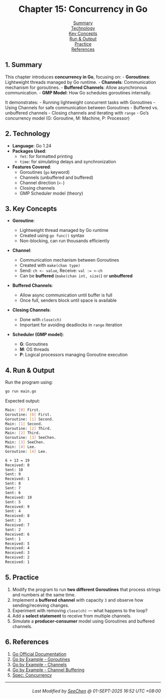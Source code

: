 <div align=center>

# Chapter 15: Concurrency in Go

[Summary](#1-summary)</br>
[Technology](#2-technology)</br>
[Key Concepts](#3-key-concepts)</br>
[Run & Output](#4-run--output)</br>
[Practice](#5-practice)</br>
[References](#6-references)

</div>

## 1. Summary
This chapter introduces **concurrency in Go**, focusing on:
    - **Goroutines**: Lightweight threads managed by Go runtime.
    - **Channels**: Communication mechanism for goroutines.
    - **Buffered Channels**: Allow asynchronous communication.
    - **GMP Model**: How Go schedules goroutines internally.

It demonstrates:
    - Running lightweight concurrent tasks with Goroutines
    - Using Channels for safe communication between Goroutines
    - Buffered vs. unbuffered channels
    - Closing channels and iterating with `range`
    - Go’s concurrency model (G: Goroutine, M: Machine, P: Processor)

## 2. Technology
- **Language**: Go 1.24  
- **Packages Used**:
    - `fmt`: for formatted printing
    - `time`: for simulating delays and synchronization  
- **Features Covered**:
    - Goroutines (`go` keyword)
    - Channels (unbuffered and buffered)
    - Channel direction (`<-`)
    - Closing channels
    - GMP Scheduler model (theory)

## 3. Key Concepts
- **Goroutine**:
    - Lightweight thread managed by Go runtime  
    - Created using `go func()` syntax  
    - Non-blocking, can run thousands efficiently  

- **Channel**:
    - Communication mechanism between Goroutines  
    - Created with `make(chan type)`  
    - Send: `ch <- value`, Receive: `val := <-ch`  
    - Can be **buffered** (`make(chan int, size)`) or **unbuffered**  

- **Buffered Channels**:
    - Allow async communication until buffer is full  
    - Once full, senders block until space is available  

- **Closing Channels**:
    - Done with `close(ch)`  
    - Important for avoiding deadlocks in `range` iteration  

- **Scheduler (GMP model)**:
    - **G**: Goroutines  
    - **M**: OS threads  
    - **P**: Logical processors managing Goroutine execution  

## 4. Run & Output
Run the program using:
```bash
go run main.go
```

Expected output:
```bash
Main: [0] First.
Goroutine: [0] First.
Goroutine: [1] Second.
Main: [1] Second.
Goroutine: [2] Third.
Main: [2] Third.
Goroutine: [3] SeeChen.
Main: [3] SeeChen.
Main: [4] Lee.
Goroutine: [4] Lee.

6 + 13 = 19
Received: 0
Sent: 10
Sent: 9
Received: 1
Sent: 8
Sent: 7
Sent: 6
Received: 10
Sent: 5
Received: 9
Sent: 4
Received: 8
Sent: 3
Received: 7
Sent: 2
Received: 6
Sent: 1
Received: 5
Received: 4
Received: 3
Received: 2
Received: 1
```

## 5. Practice
1. Modify the program to run **two different Goroutines** that process strings and numbers at the same time.  
2. Implement a **buffered channel** with capacity `3` and observe how sending/receiving changes.  
3. Experiment with removing `close(ch)` — what happens to the loop?  
4. Add a **select statement** to receive from multiple channels.  
5. Simulate a **producer-consumer** model using Goroutines and buffered channels. 

## 6. References
1. [Go Official Documentation](https://go.dev/doc/)  
2. [Go by Example - Goroutines](https://gobyexample.com/goroutines)  
3. [Go by Example - Channels](https://gobyexample.com/channels)  
4. [Go by Example - Channel Buffering](https://gobyexample.com/channel-buffering)  
5. [Spec: Concurrency](https://go.dev/ref/spec#Concurrency)  

---
<div align="right">

###### *Last Modified by [SeeChen](https://github.com/SeeChen/) @ 01-SEPT-2025 16:52 UTC +08:00*
</div>